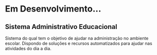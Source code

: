 # Em Desenvolvimento...

## Sistema Administrativo Educacional

Sistema do qual tem o objetivo de ajudar na administração no ambiente escolar. Dispondo de soluções e recursos automatizados para ajudar nas atividades do dia a dia.
